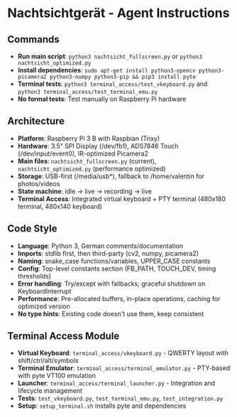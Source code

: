 # Nachtsichtgerät - Agent Instructions

## Commands
- **Run main script**: `python3 nachtsicht_fullscreen.py` or `python3 nachtsicht_optimized.py`
- **Install dependencies**: `sudo apt-get install python3-opencv python3-picamera2 python3-numpy python3-pip && pip3 install pyte`
- **Terminal tests**: `python3 terminal_access/test_vkeyboard.py` and `python3 terminal_access/test_terminal_emu.py`
- **No formal tests**: Test manually on Raspberry Pi hardware

## Architecture
- **Platform**: Raspberry Pi 3 B with Raspbian (Trixy)
- **Hardware**: 3.5" SPI Display (/dev/fb1), ADS7846 Touch (/dev/input/event0), IR-optimized Picamera2
- **Main files**: `nachtsicht_fullscreen.py` (current), `nachtsicht_optimized.py` (performance optimized)
- **Storage**: USB-first (/media/usb*), fallback to /home/valentin for photos/videos
- **State machine**: idle → live → recording → live
- **Terminal Access**: Integrated virtual keyboard + PTY terminal (480x180 terminal, 480x140 keyboard)

## Code Style
- **Language**: Python 3, German comments/documentation
- **Imports**: stdlib first, then third-party (cv2, numpy, picamera2)
- **Naming**: snake_case functions/variables, UPPER_CASE constants
- **Config**: Top-level constants section (FB_PATH, TOUCH_DEV, timing thresholds)
- **Error handling**: Try/except with fallbacks; graceful shutdown on KeyboardInterrupt
- **Performance**: Pre-allocated buffers, in-place operations, caching for optimized version
- **No type hints**: Existing code doesn't use them, keep consistent

## Terminal Access Module
- **Virtual Keyboard**: `terminal_access/vkeyboard.py` - QWERTY layout with shift/ctrl/alt/symbols
- **Terminal Emulator**: `terminal_access/terminal_emulator.py` - PTY-based with pyte VT100 emulation
- **Launcher**: `terminal_access/terminal_launcher.py` - Integration and lifecycle management
- **Tests**: `test_vkeyboard.py`, `test_terminal_emu.py`, `test_integration.py`
- **Setup**: `setup_terminal.sh` installs pyte and dependencies
